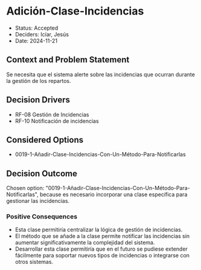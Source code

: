 # Adición-Clase-Incidencias

* Status: Accepted
* Deciders: Icíar, Jesús
* Date: 2024-11-21

## Context and Problem Statement

Se necesita que el sistema alerte sobre las incidencias que ocurran durante la gestión de los repartos.

## Decision Drivers

* RF-08 Gestión de Incidencias
* RF-10 Notificación de incidencias

## Considered Options

* 0019-1-Añadir-Clase-Incidencias-Con-Un-Método-Para-Notificarlas

## Decision Outcome

Chosen option: "0019-1-Añadir-Clase-Incidencias-Con-Un-Método-Para-Notificarlas", because es necesario incorporar una clase específica para gestionar las incidencias.

### Positive Consequences

* Esta clase permitiría centralizar la lógica de gestión de incidencias.
* El método que se añade a la clase permite notificar las incidencias sin aumentar significativamente la complejidad del sistema.
* Desarrollar esta clase permitiría que en el futuro se pudiese extender fácilmente para soportar nuevos tipos de incidencias o integrarse con otros sistemas.